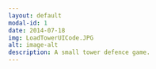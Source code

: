 ```yaml
---
layout: default
modal-id: 1
date: 2014-07-18
img: LoadTowerUICode.JPG
alt: image-alt
description: A small tower defence game.
---
```


